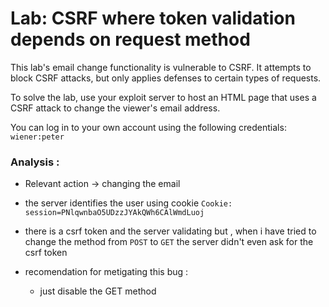 # Lab: CSRF where token validation depends on request method

This lab's email change functionality is vulnerable to CSRF. It attempts to block CSRF attacks, but only applies defenses to certain types of requests.

To solve the lab, use your exploit server to host an HTML page that uses a CSRF attack to change the viewer's email address.

You can log in to your own account using the following credentials: ```wiener:peter```


### Analysis :
- Relevant action -> changing the email
- the server identifies the user using cookie ```Cookie: session=PNlqwnbaO5UDzzJYAkQWh6CAlWmdLuoj```
- there is a csrf token and the server validating but , when i have tried to change the method from ```POST``` to ```GET``` the server didn't even ask for the csrf token

- recomendation for metigating this bug :
    - just disable the GET method